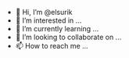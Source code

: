 - 👋 Hi, I’m @elsurik
- 👀 I’m interested in ...
- 🌱 I’m currently learning ...
- 💞️ I’m looking to collaborate on ...
- 📫 How to reach me ...

<!---
elsurik/elsurik is a ✨ special ✨ repository because its `README.md` (this file) appears on your GitHub profile.
You can click the Preview link to take a look at your changes.
--->
